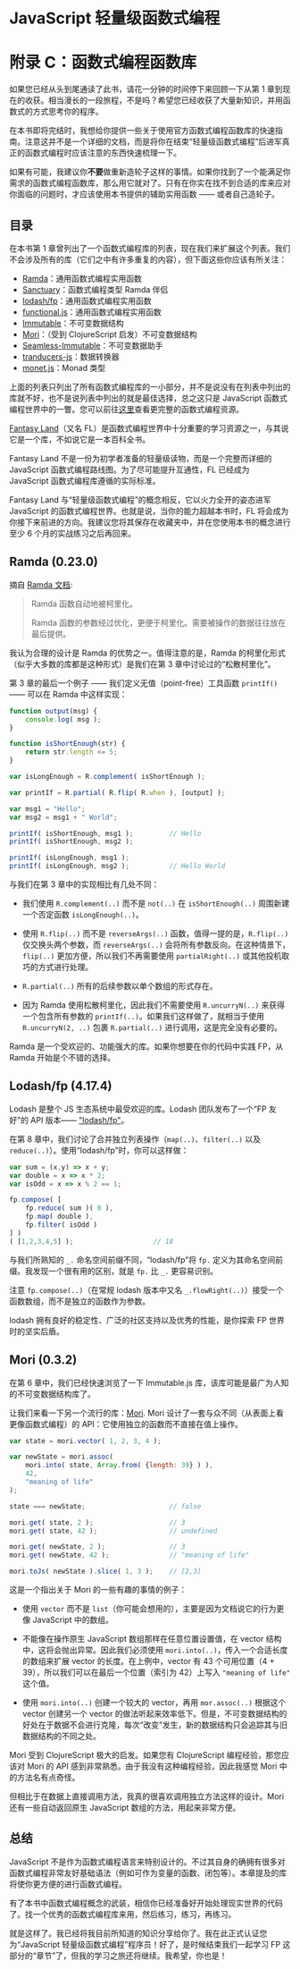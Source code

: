 # JavaScript 轻量级函数式编程
# 附录 C：函数式编程函数库

如果您已经从头到尾通读了此书，请花一分钟的时间停下来回顾一下从第 1 章到现在的收获。相当漫长的一段旅程，不是吗？希望您已经收获了大量新知识，并用函数式的方式思考你的程序。

在本书即将完结时，我想给你提供一些关于使用官方函数式编程函数库的快速指南。注意这并不是一个详细的文档，而是将你在结束“轻量级函数式编程”后进军真正的函数式编程时应该注意的东西快速梳理一下。

如果有可能，我建议你**不要**做重新造轮子这样的事情。如果你找到了一个能满足你需求的函数式编程函数库，那么用它就对了。只有在你实在找不到合适的库来应对你面临的问题时，才应该使用本书提供的辅助实用函数 —— 或者自己造轮子。

## 目录

在本书第 1 章曾列出了一个函数式编程库的列表，现在我们来扩展这个列表。我们不会涉及所有的库（它们之中有许多重复的内容），但下面这些你应该有所关注：

* [Ramda](http://ramdajs.com)：通用函数式编程实用函数
* [Sanctuary](https://github.com/sanctuary-js/sanctuary)：函数式编程类型 Ramda 伴侣
* [lodash/fp](https://github.com/lodash/lodash/wiki/FP-Guide)：通用函数式编程实用函数
* [functional.js](http://functionaljs.com/)：通用函数式编程实用函数
* [Immutable](https://github.com/facebook/immutable-js)：不可变数据结构
* [Mori](https://github.com/swannodette/mori)：（受到 ClojureScript 启发）不可变数据结构
* [Seamless-Immutable](https://github.com/rtfeldman/seamless-immutable)：不可变数据助手
* [tranducers-js](https://github.com/cognitect-labs/transducers-js)：数据转换器
* [monet.js](https://github.com/cwmyers/monet.js)：Monad 类型

上面的列表只列出了所有函数式编程库的一小部分，并不是说没有在列表中列出的库就不好，也不是说列表中列出的就是最佳选择，总之这只是 JavaScript 函数式编程世界中的一瞥。您可以前往[这里](https://github.com/stoeffel/awesome-fp-js)查看更完整的函数式编程资源。

[Fantasy Land](https://github.com/fantasyland/fantasy-land)（又名 FL）是函数式编程世界中十分重要的学习资源之一，与其说它是一个库，不如说它是一本百科全书。

Fantasy Land 不是一份为初学者准备的轻量级读物，而是一个完整而详细的 JavaScript 函数式编程路线图。为了尽可能提升互通性，FL 已经成为 JavaScript 函数式编程库遵循的实际标准。

Fantasy Land 与“轻量级函数式编程”的概念相反，它以火力全开的姿态进军 JavaScript 的函数式编程世界。也就是说，当你的能力超越本书时，FL 将会成为你接下来前进的方向。我建议您将其保存在收藏夹中，并在您使用本书的概念进行至少 6 个月的实战练习之后再回来。

## Ramda (0.23.0)

摘自 [Ramda 文档](http://ramdajs.com/):

> Ramda 函数自动地被柯里化。
>
> Ramda 函数的参数经过优化，更便于柯里化。需要被操作的数据往往放在最后提供。

我认为合理的设计是 Ramda 的优势之一。值得注意的是，Ramda 的柯里化形式（似乎大多数的库都是这种形式）是我们在第 3 章中讨论过的“松散柯里化”。

第 3 章的最后一个例子 —— 我们定义无值（point-free）工具函数 `printIf()` —— 可以在 Ramda 中这样实现：

```js
function output(msg) {
	console.log( msg );
}

function isShortEnough(str) {
	return str.length <= 5;
}

var isLongEnough = R.complement( isShortEnough );

var printIf = R.partial( R.flip( R.when ), [output] );

var msg1 = "Hello";
var msg2 = msg1 + " World";

printIf( isShortEnough, msg1 );			// Hello
printIf( isShortEnough, msg2 );

printIf( isLongEnough, msg1 );
printIf( isLongEnough, msg2 );			// Hello World
```

与我们在第 3 章中的实现相比有几处不同：

* 我们使用 `R.complement(..)` 而不是 `not(..)` 在 `isShortEnough(..)` 周围新建一个否定函数 `isLongEnough(..)`。

* 使用 `R.flip(..)` 而不是 `reverseArgs(..)` 函数，值得一提的是，`R.flip(..)` 仅交换头两个参数，而 `reverseArgs(..)` 会将所有参数反向。在这种情景下，`flip(..)` 更加方便，所以我们不再需要使用 `partialRight(..)` 或其他投机取巧的方式进行处理。

* `R.partial(..)` 所有的后续参数以单个数组的形式存在。

* 因为 Ramda 使用松散柯里化，因此我们不需要使用 `R.uncurryN(..)` 来获得一个包含所有参数的 `printIf(..)`。如果我们这样做了，就相当于使用 `R.uncurryN(2, ..)` 包裹 `R.partial(..)` 进行调用，这是完全没有必要的。

Ramda 是一个受欢迎的、功能强大的库。如果你想要在你的代码中实践 FP，从 Ramda 开始是个不错的选择。

## Lodash/fp (4.17.4)

Lodash 是整个 JS 生态系统中最受欢迎的库。Lodash 团队发布了一个“FP 友好”的 API 版本—— ["lodash/fp"](https://github.com/lodash/lodash/wiki/FP-Guide)。

在第 8 章中，我们讨论了合并独立列表操作（`map(..)`、`filter(..)` 以及 `reduce(..)`）。使用“lodash/fp”时，你可以这样做：

```js
var sum = (x,y) => x + y;
var double = x => x * 2;
var isOdd = x => x % 2 == 1;

fp.compose( [
	fp.reduce( sum )( 0 ),
	fp.map( double ),
	fp.filter( isOdd )
] )
( [1,2,3,4,5] );					// 18
```

与我们所熟知的 `_.` 命名空间前缀不同，“lodash/fp”将 `fp.` 定义为其命名空间前缀。我发现一个很有用的区别，就是 `fp.` 比 `_.` 更容易识别。

注意 `fp.compose(..)`（在常规 lodash 版本中又名 `_.flowRight(..)`）接受一个函数数组，而不是独立的函数作为参数。

lodash 拥有良好的稳定性、广泛的社区支持以及优秀的性能，是你探索 FP 世界时的坚实后盾。

## Mori (0.3.2)

在第 6 章中，我们已经快速浏览了一下 Immutable.js 库，该库可能是最广为人知的不可变数据结构库了。

让我们来看一下另一个流行的库：[Mori](https://github.com/swannodette/mori). Mori 设计了一套与众不同（从表面上看更像函数式编程）的 API：它使用独立的函数而不直接在值上操作。

```js
var state = mori.vector( 1, 2, 3, 4 );

var newState = mori.assoc(
	mori.into( state, Array.from( {length: 39} ) ),
	42,
	"meaning of life"
);

state === newState;						// false

mori.get( state, 2 );					// 3
mori.get( state, 42 );					// undefined

mori.get( newState, 2 );				// 3
mori.get( newState, 42 );				// "meaning of life"

mori.toJs( newState ).slice( 1, 3 );	// [2,3]
```

这是一个指出关于 Mori 的一些有趣的事情的例子：

* 使用 `vector` 而不是 `list`（你可能会想用的），主要是因为文档说它的行为更像 JavaScript 中的数组。

* 不能像在操作原生 JavaScript 数组那样在任意位置设置值，在 vector 结构中，这将会抛出异常。因此我们必须使用 `mori.into(..)`，传入一个合适长度的数组来扩展 vector 的长度。在上例中，vector 有 43 个可用位置（4 + 39），所以我们可以在最后一个位置（索引为 42）上写入 `"meaning of life"` 这个值。

* 使用 `mori.into(..)` 创建一个较大的 vector，再用 `mor.assoc(..)` 根据这个 vector 创建另一个 vector 的做法听起来效率低下。但是，不可变数据结构的好处在于数据不会进行克隆，每次“改变”发生，新的数据结构只会追踪其与旧数据结构的不同之处。

Mori 受到 ClojureScript 极大的启发。如果您有 ClojureScript 编程经验，那您应该对 Mori 的 API 感到非常熟悉。由于我没有这种编程经验，因此我感觉 Mori 中的方法名有点奇怪。

但相比于在数据上直接调用方法，我真的很喜欢调用独立方法这样的设计。Mori 还有一些自动返回原生 JavaScript 数组的方法，用起来非常方便。

## 总结

JavaScript 不是作为函数式编程语言来特别设计的。不过其自身的确拥有很多对函数式编程非常友好基础语法（例如可作为变量的函数、闭包等）。本章提及的库将使你更方便的进行函数式编程。

有了本书中函数式编程概念的武装，相信你已经准备好开始处理现实世界的代码了。找一个优秀的函数式编程库来用，然后练习，练习，再练习。

就是这样了。我已经将我目前所知道的知识分享给你了。我在此正式认证您为“JavaScript 轻量级函数式编程”程序员！好了，是时候结束我们一起学习 FP 这部分的“章节”了，但我的学习之旅还将继续。我希望，你也是！
